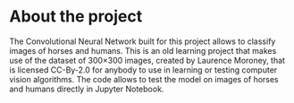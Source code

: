 # About the project
The Convolutional Neural Network built for this project allows to classify images of horses and humans.
This is an old learning project that makes use of the dataset of 300×300 images, created by Laurence Moroney,
that is licensed CC-By-2.0 for anybody to use in learning or testing computer vision algorithms.
The code allows to test the model on images of horses and humans directly in Jupyter Notebook.
